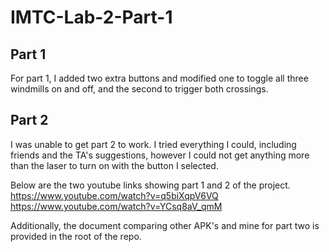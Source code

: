# IMTC-Lab-2-Part-1

## Part 1
For part 1, I added two extra buttons and modified one to toggle all three windmills on and off, and the second to trigger both crossings.

## Part 2
I was unable to get part 2 to work. I tried everything I could, including friends and the TA's suggestions, however I could not get anything more than the laser to turn on with the button I selected.

Below are the two youtube links showing part 1 and 2 of the project.
https://www.youtube.com/watch?v=q5biXqpV6VQ
https://www.youtube.com/watch?v=YCsq8aV_qmM

Additionally, the document comparing other APK's and mine for part two is provided in the root of the repo.
